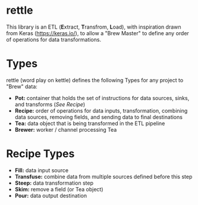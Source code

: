 # rettle
This library is an ETL (**E**xtract, **T**ransfrom, **L**oad), with inspiration drawn from Keras (https://keras.io/), to allow a "Brew Master" to define any order of operations for data transformations.

# Types
rettle (word play on kettle) defines the following Types for any project to "Brew" data:
- **Pot:** container that holds the set of instructions for data sources, sinks, and transforms (*See Recipe*)
- **Recipe:** order of operations for data inputs, transformation, combining data sources, removing fields, and sending data to final destinations
- **Tea:** data object that is being transformed in the ETL pipeline
- **Brewer:** worker / channel processing Tea

# Recipe Types
- **Fill:** data input source
- **Transfuse:** combine data from multiple sources defined before this step
- **Steep:** data transformation step
- **Skim:** remove a field (or Tea object)
- **Pour:** data output destination
